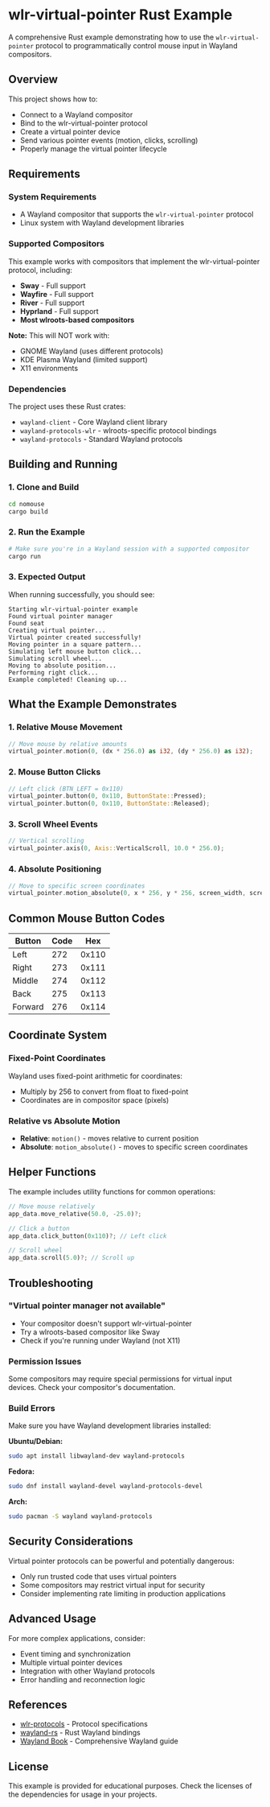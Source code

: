 # wlr-virtual-pointer Rust Example

A comprehensive Rust example demonstrating how to use the `wlr-virtual-pointer` protocol to programmatically control mouse input in Wayland compositors.

## Overview

This project shows how to:
- Connect to a Wayland compositor
- Bind to the wlr-virtual-pointer protocol
- Create a virtual pointer device
- Send various pointer events (motion, clicks, scrolling)
- Properly manage the virtual pointer lifecycle

## Requirements

### System Requirements
- A Wayland compositor that supports the `wlr-virtual-pointer` protocol
- Linux system with Wayland development libraries

### Supported Compositors
This example works with compositors that implement the wlr-virtual-pointer protocol, including:
- **Sway** - Full support
- **Wayfire** - Full support
- **River** - Full support
- **Hyprland** - Full support
- **Most wlroots-based compositors**

**Note:** This will NOT work with:
- GNOME Wayland (uses different protocols)
- KDE Plasma Wayland (limited support)
- X11 environments

### Dependencies
The project uses these Rust crates:
- `wayland-client` - Core Wayland client library
- `wayland-protocols-wlr` - wlroots-specific protocol bindings
- `wayland-protocols` - Standard Wayland protocols

## Building and Running

### 1. Clone and Build
```bash
cd nomouse
cargo build
```

### 2. Run the Example
```bash
# Make sure you're in a Wayland session with a supported compositor
cargo run
```

### 3. Expected Output
When running successfully, you should see:
```
Starting wlr-virtual-pointer example
Found virtual pointer manager
Found seat
Creating virtual pointer...
Virtual pointer created successfully!
Moving pointer in a square pattern...
Simulating left mouse button click...
Simulating scroll wheel...
Moving to absolute position...
Performing right click...
Example completed! Cleaning up...
```

## What the Example Demonstrates

### 1. Relative Mouse Movement
```rust
// Move mouse by relative amounts
virtual_pointer.motion(0, (dx * 256.0) as i32, (dy * 256.0) as i32);
```

### 2. Mouse Button Clicks
```rust
// Left click (BTN_LEFT = 0x110)
virtual_pointer.button(0, 0x110, ButtonState::Pressed);
virtual_pointer.button(0, 0x110, ButtonState::Released);
```

### 3. Scroll Wheel Events
```rust
// Vertical scrolling
virtual_pointer.axis(0, Axis::VerticalScroll, 10.0 * 256.0);
```

### 4. Absolute Positioning
```rust
// Move to specific screen coordinates
virtual_pointer.motion_absolute(0, x * 256, y * 256, screen_width, screen_height);
```

## Common Mouse Button Codes

| Button | Code | Hex |
|--------|------|-----|
| Left | 272 | 0x110 |
| Right | 273 | 0x111 |
| Middle | 274 | 0x112 |
| Back | 275 | 0x113 |
| Forward | 276 | 0x114 |

## Coordinate System

### Fixed-Point Coordinates
Wayland uses fixed-point arithmetic for coordinates:
- Multiply by 256 to convert from float to fixed-point
- Coordinates are in compositor space (pixels)

### Relative vs Absolute Motion
- **Relative**: `motion()` - moves relative to current position
- **Absolute**: `motion_absolute()` - moves to specific screen coordinates

## Helper Functions

The example includes utility functions for common operations:

```rust
// Move mouse relatively
app_data.move_relative(50.0, -25.0)?;

// Click a button
app_data.click_button(0x110)?; // Left click

// Scroll wheel
app_data.scroll(5.0)?; // Scroll up
```

## Troubleshooting

### "Virtual pointer manager not available"
- Your compositor doesn't support wlr-virtual-pointer
- Try a wlroots-based compositor like Sway
- Check if you're running under Wayland (not X11)

### Permission Issues
Some compositors may require special permissions for virtual input devices. Check your compositor's documentation.

### Build Errors
Make sure you have Wayland development libraries installed:

**Ubuntu/Debian:**
```bash
sudo apt install libwayland-dev wayland-protocols
```

**Fedora:**
```bash
sudo dnf install wayland-devel wayland-protocols-devel
```

**Arch:**
```bash
sudo pacman -S wayland wayland-protocols
```

## Security Considerations

Virtual pointer protocols can be powerful and potentially dangerous:
- Only run trusted code that uses virtual pointers
- Some compositors may restrict virtual input for security
- Consider implementing rate limiting in production applications

## Advanced Usage

For more complex applications, consider:
- Event timing and synchronization
- Multiple virtual pointer devices
- Integration with other Wayland protocols
- Error handling and reconnection logic

## References

- [wlr-protocols](https://gitlab.freedesktop.org/wlroots/wlr-protocols) - Protocol specifications
- [wayland-rs](https://github.com/Smithay/wayland-rs) - Rust Wayland bindings
- [Wayland Book](https://wayland-book.com/) - Comprehensive Wayland guide

## License

This example is provided for educational purposes. Check the licenses of the dependencies for usage in your projects.
